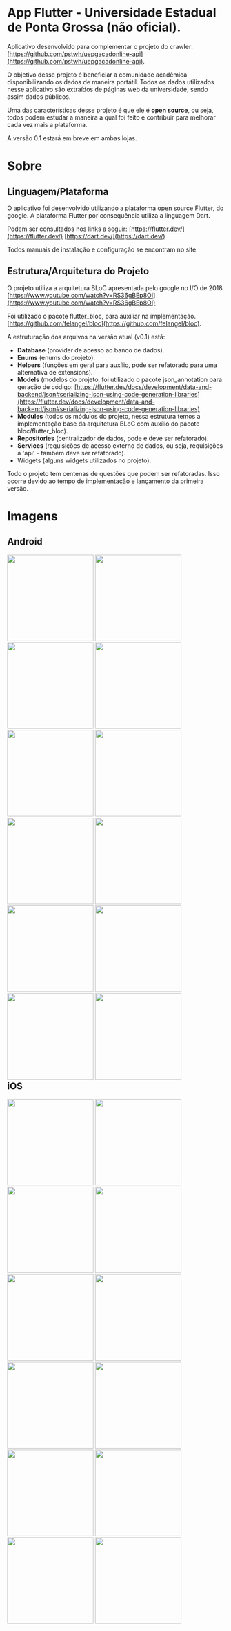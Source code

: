 # App Flutter - Universidade Estadual de Ponta Grossa (não oficial).

Aplicativo desenvolvido para complementar o projeto do crawler: [https://github.com/pstwh/uepgacadonline-api](https://github.com/pstwh/uepgacadonline-api).

O objetivo desse projeto é beneficiar a comunidade acadêmica disponibilizando os dados de maneira portátil.
Todos os dados utilizados nesse aplicativo são extraídos de páginas web da universidade, sendo assim dados públicos.

Uma das características desse projeto é que ele é **open source**, ou seja, todos podem estudar a maneira a qual foi feito e contribuir para melhorar cada vez mais a plataforma.

A versão 0.1 estará em breve em ambas lojas.

# Sobre

## Linguagem/Plataforma

O aplicativo foi desenvolvido utilizando a plataforma open source Flutter, do google. A plataforma Flutter por consequência utiliza a linguagem Dart.

Podem ser consultados nos links a seguir:
[https://flutter.dev/](https://flutter.dev/)
[https://dart.dev/](https://dart.dev/)

Todos manuais de instalação e configuração se encontram no site.

## Estrutura/Arquitetura do Projeto

O projeto utiliza a arquitetura BLoC apresentada pelo google no I/O de 2018.
[https://www.youtube.com/watch?v=RS36gBEp8OI](https://www.youtube.com/watch?v=RS36gBEp8OI)

Foi utilizado o pacote flutter_bloc, para auxiliar na implementação.
[https://github.com/felangel/bloc](https://github.com/felangel/bloc).

A estruturação dos arquivos na versão atual (v0.1) está:
- **Database** (provider de acesso ao banco de dados).
- **Enums** (enums do projeto).
- **Helpers** (funções em geral para auxílio, pode ser refatorado para uma alternativa de extensions).
- **Models** (modelos do projeto, foi utilizado o pacote json_annotation para geração de código: [https://flutter.dev/docs/development/data-and-backend/json#serializing-json-using-code-generation-libraries](https://flutter.dev/docs/development/data-and-backend/json#serializing-json-using-code-generation-libraries)
- **Modules** (todos os módulos do projeto, nessa estrutura temos a implementação base da arquitetura BLoC com auxílio do pacote bloc/flutter_bloc).
- **Repositories** (centralizador de dados, pode e deve ser refatorado).
- **Services** (requisições de acesso externo de dados, ou seja, requisições a 'api' - também deve ser refatorado).
- Widgets (alguns widgets utilizados no projeto).

Todo o projeto tem centenas de questões que podem ser refatoradas. Isso ocorre devido ao tempo de implementação e lançamento da primeira versão.

# Imagens

## Android
<div style="float: left;">
<img src="https://raw.githubusercontent.com/pstwh/uepgacadonline-flutter/master/prints/android/android-1.png" width="200"/>
<img src="https://raw.githubusercontent.com/pstwh/uepgacadonline-flutter/master/prints/android/android-2.png" width="200"/>
<img src="https://raw.githubusercontent.com/pstwh/uepgacadonline-flutter/master/prints/android/android-3.png" width="200"/>
<img src="https://raw.githubusercontent.com/pstwh/uepgacadonline-flutter/master/prints/android/android-4.png" width="200"/>
<img src="https://raw.githubusercontent.com/pstwh/uepgacadonline-flutter/master/prints/android/android-5.png" width="200"/>
<img src="https://raw.githubusercontent.com/pstwh/uepgacadonline-flutter/master/prints/android/android-6
.png" width="200"/>
<img src="https://raw.githubusercontent.com/pstwh/uepgacadonline-flutter/master/prints/android/android-7.png" width="200"/>
<img src="https://raw.githubusercontent.com/pstwh/uepgacadonline-flutter/master/prints/android/android-8.png" width="200"/>
<img src="https://raw.githubusercontent.com/pstwh/uepgacadonline-flutter/master/prints/android/android-9.png" width="200"/>
<img src="https://raw.githubusercontent.com/pstwh/uepgacadonline-flutter/master/prints/android/android-10.png" width="200"/>
<img src="https://raw.githubusercontent.com/pstwh/uepgacadonline-flutter/master/prints/android/android-11.png" width="200"/>
<img src="https://raw.githubusercontent.com/pstwh/uepgacadonline-flutter/master/prints/android/android-12.png" width="200"/>
</div>

## iOS
<div style="float: left;">
<img src="https://raw.githubusercontent.com/pstwh/uepgacadonline-flutter/master/prints/ios/ios-1.png" width="200"/>
<img src="https://raw.githubusercontent.com/pstwh/uepgacadonline-flutter/master/prints/ios/ios-2.png" width="200"/>
<img src="https://raw.githubusercontent.com/pstwh/uepgacadonline-flutter/master/prints/ios/ios-3.png" width="200"/>
<img src="https://raw.githubusercontent.com/pstwh/uepgacadonline-flutter/master/prints/ios/ios-4.png" width="200"/>
<img src="https://raw.githubusercontent.com/pstwh/uepgacadonline-flutter/master/prints/ios/ios-5.png" width="200"/>
<img src="https://raw.githubusercontent.com/pstwh/uepgacadonline-flutter/master/prints/ios/ios-6
.png" width="200"/>
<img src="https://raw.githubusercontent.com/pstwh/uepgacadonline-flutter/master/prints/ios/ios-7.png" width="200"/>
<img src="https://raw.githubusercontent.com/pstwh/uepgacadonline-flutter/master/prints/ios/ios-8.png" width="200"/>
<img src="https://raw.githubusercontent.com/pstwh/uepgacadonline-flutter/master/prints/ios/ios-9.png" width="200"/>
<img src="https://raw.githubusercontent.com/pstwh/uepgacadonline-flutter/master/prints/ios/ios-10.png" width="200"/>
<img src="https://raw.githubusercontent.com/pstwh/uepgacadonline-flutter/master/prints/ios/ios-11.png" width="200"/>
<img src="https://raw.githubusercontent.com/pstwh/uepgacadonline-flutter/master/prints/ios/ios-12.png" width="200"/>
</div>


#

